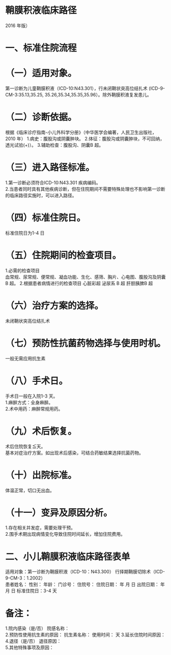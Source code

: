 # 鞘膜积液临床路径  
2016 年版）  
# 一、标准住院流程  
# （一）适用对象。  
第一诊断为儿童鞘膜积液（ICD-10:N43.301），行未闭鞘状突高位结扎术 (ICD-9-CM-3:35.13,35.25,  35.26,35.34,35.35,35.96）。除外鞘膜积液复发患儿。  
# （二）诊断依据。  
根据《临床诊疗指南-小儿外科学分册》（中华医学会编著，人民卫生出版社，2010 年） 
1.病史：腹股沟或阴囊肿块。 
2.体征：腹股沟或阴囊肿块，不可回纳，透光试验$(+)$）。 
3.辅助检查：腹股沟、阴囊B 超。  
# （三）进入路径标准。  
1.第一诊断必须符合ICD-10:N43.301 疾病编码。  
2.当患者同时具有其他疾病诊断，但在住院期间不需要特殊处理也不影响第一诊断的临床路径实施时，可以进入路径。  
# （四）标准住院日。  
标准住院日为1-4 日  
# （五）住院期间的检查项目。  
1.必需的检查项目  
血常规、尿常规、便常规、凝血功能、生化、感筛、胸片、心电图、腹股沟及阴囊B 超。 2.根据患者病情进行的检查项目 心脏彩超 泌尿系 B  超   肝胆胰脾B 超  
# （六）治疗方案的选择。  
未闭鞘状突高位结扎术  
# （七）预防性抗菌药物选择与使用时机。  
一般无需应用抗生素  
# （八）手术日。  
手术日一般在入院1-3 天。  
1.麻醉方式：全身麻醉。  
2.术中用药：麻醉常规用药。  
# （九）术后恢复。  
术后住院恢复≦天。  
基本对症治疗方案。如出现术后感染，可结合药敏结果选择抗菌药物。  
# （十）出院标准。  
体温正常，切口无出血。  
# （十一）变异及原因分析。  
1.存在相关并发症，需要处理干预。  
2.围手术期出现病情变化导致住院时间延长，增加住院费用。  
# 二、小儿鞘膜积液临床路径表单  
适用对象：第一诊断为鞘膜积液（ICD-10：N43.300） 行择期鞘膜切除术（ICD-9-CM-3：1.2002）  
患者姓名：            性别：     年龄：     门诊号：         住院号：          住院日期：   年  月  日    出院日期：   年  月   日     标准住院日：3-4 天  
# 备注：  
1.院内感染（是/否）        院感名称：                    
2.预防性使用抗生素的原因：                抗生素名称：         使用时间：   天 
3.延长住院时间原因：                                               
4.退径（是/否）     退径原因：                                      
5.其他特殊事项及原因：  